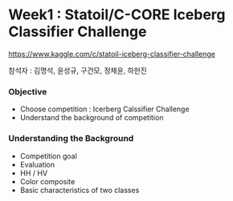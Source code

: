 # Week1 : Statoil/C-CORE Iceberg Classifier Challenge
https://www.kaggle.com/c/statoil-iceberg-classifier-challenge

참석자 : 김명석, 윤성규, 구건모, 정채윤, 하헌진


### Objective
- Choose competition : Icerberg Calssifier Challenge
- Understand the background of competition
 
### Understanding the Background
 - Competition goal
 - Evaluation
 - HH / HV
 - Color composite
 - Basic characteristics of two classes
